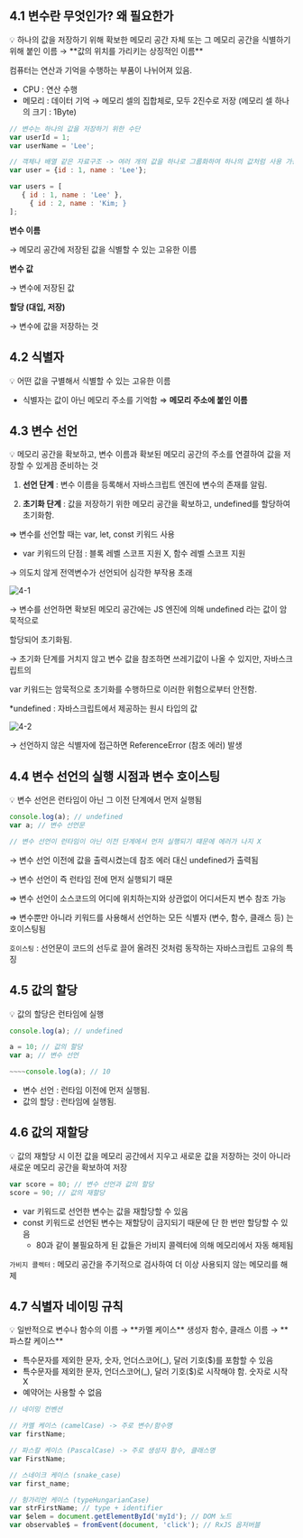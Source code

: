 ## 4.1 변수란 무엇인가? 왜 필요한가

<aside>
💡 하나의 값을 저장하기 위해 확보한 메모리 공간 자체 또는 그 메모리 공간을 식별하기 위해 붙인 이름
→ **값의 위치를 가리키는 상징적인 이름**

</aside>

컴퓨터는 연산과 기억을 수행하는 부품이 나뉘어져 있음.

- CPU : 연산 수행
- 메모리 : 데이터 기억 → 메모리 셀의 집합체로, 모두 2진수로 저장 (메모리 셀 하나의 크기 : 1Byte)

```jsx
// 변수는 하나의 값을 저장하기 위한 수단
var userId = 1;
var userName = 'Lee';

// 객체나 배열 같은 자료구조 -> 여러 개의 값을 하나로 그룹화하여 하나의 값처럼 사용 가능
var user = {id : 1, name : 'Lee'};

var users = [
   { id : 1, name : 'Lee' },
	 { id : 2, name : 'Kim; }
];
```

**변수 이름**

→ 메모리 공간에 저장된 값을 식별할 수 있는 고유한 이름

**변수 값**

→ 변수에 저장된 값

**할당 (대입, 저장)**

→ 변수에 값을 저장하는 것

## 4.2 식별자

<aside>
💡 어떤 값을 구별해서 식별할 수 있는 고유한 이름

</aside>

- 식별자는 값이 아닌 메모리 주소를 기억함
  ⇒ **메모리 주소에 붙인 이름**

## 4.3 변수 선언

<aside>
💡 메모리 공간을 확보하고, 변수 이름과 확보된 메모리 공간의 주소를 연결하여 값을 저장할 수 있게끔 준비하는 것

</aside>

1. **선언 단계** : 변수 이름을 등록해서 자바스크립트 엔진에 변수의 존재를 알림.

2. **초기화 단계** : 값을 저장하기 위한 메모리 공간을 확보하고, undefined를 할당하여 초기화함.

⇒ 변수를 선언할 때는 var, let, const 키워드 사용

- var 키워드의 단점 : 블록 레벨 스코프 지원 X, 함수 레벨 스코프 지원

→ 의도치 않게 전역변수가 선언되어 심각한 부작용 초래

![4-1](https://user-images.githubusercontent.com/55246584/147939204-815b9ca9-1e2e-43e7-a594-17aeee5919c3.png)

→ 변수를 선언하면 확보된 메모리 공간에는 JS 엔진에 의해 undefined 라는 값이 암묵적으로

할당되어 초기화됨.

→ 초기화 단계를 거치지 않고 변수 값을 참조하면 쓰레기값이 나올 수 있지만, 자바스크립트의

var 키워드는 암묵적으로 초기화를 수행하므로 이러한 위험으로부터 안전함.

\*undefined : 자바스크립트에서 제공하는 원시 타입의 값

![4-2](https://user-images.githubusercontent.com/55246584/147939223-f3ee147f-b254-410a-9095-f5e6848466fd.png)

→ 선언하지 않은 식별자에 접근하면 ReferenceError (참조 에러) 발생

## 4.4 변수 선언의 실행 시점과 변수 호이스팅

<aside>
💡 변수 선언은 런타임이 아닌 그 이전 단계에서 먼저 실행됨

</aside>

```jsx
console.log(a); // undefined
var a; // 변수 선언문

// 변수 선언이 런타임이 아닌 이전 단계에서 먼저 실행되기 떄문에 에러가 나지 X
```

→ 변수 선언 이전에 값을 출력시켰는데 참조 에러 대신 undefined가 출력됨

→ 변수 선언이 즉 런타임 전에 먼저 실행되기 때문

⇒ 변수 선언이 소스코드의 어디에 위치하는지와 상관없이 어디서든지 변수 참조 가능

⇒ 변수뿐만 아니라 키워드를 사용해서 선언하는 모든 식별자 (변수, 함수, 클래스 등) 는 호이스팅됨

`호이스팅` : 선언문이 코드의 선두로 끌어 올려진 것처럼 동작하는 자바스크립트 고유의 특징

## 4.5 값의 할당

<aside>
💡 값의 할당은 런타임에 실행

</aside>

```jsx
console.log(a); // undefined

a = 10; // 값의 할당
var a; // 변수 선언

~~~~console.log(a); // 10
```

- 변수 선언 : 런타임 이전에 먼저 실행됨.
- 값의 할당 : 런타임에 실행됨.

## 4.6 값의 재할당

<aside>
💡 값의 재할당 시 이전 값을 메모리 공간에서 지우고 새로운 값을 저장하는 것이 아니라 새로운 메모리 공간을 확보하여 저장

</aside>

```jsx
var score = 80; // 변수 선언과 값의 할당
score = 90; // 값의 재할당
```

- var 키워드로 선언한 변수는 값을 재할당할 수 있음
- const 키워드로 선언된 변수는 재할당이 금지되기 때문에 단 한 번만 할당할 수 있음
  - 80과 같이 불필요하게 된 값들은 가비지 콜렉터에 의해 메모리에서 자동 해제됨

`가비지 콜렉터` : 메모리 공간을 주기적으로 검사하여 더 이상 사용되지 않는 메모리를 해제

## 4.7 식별자 네이밍 규칙

<aside>
💡 일반적으로 변수나 함수의 이름 → **카멜 케이스**
생성자 함수, 클래스 이름 → **파스칼 케이스**

</aside>

- 특수문자를 제외한 문자, 숫자, 언더스코어(\_), 달러 기호($)를 포함할 수 있음
- 특수문자를 제외한 문자, 언더스코어(\_), 달러 기호($)로 시작해야 함. 숫자로 시작 X
- 예약어는 사용할 수 없음

```jsx
// 네이밍 컨벤션

// 카멜 케이스 (camelCase) -> 주로 변수/함수명
var firstName;

// 파스칼 케이스 (PascalCase) -> 주로 생성자 함수, 클래스명
var FirstName;

// 스네이크 케이스 (snake_case)
var first_name;

// 헝가리언 케이스 (typeHungarianCase)
var strFirstName; // type + identifier
var $elem = document.getElementById('myId'); // DOM 노드
var observable$ = fromEvent(document, 'click'); // RxJS 옵저버블
```
